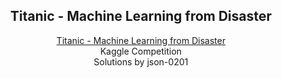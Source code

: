 <h2 align="center">Titanic - Machine Learning from Disaster</h2>

<p align="center">
  <a href="https://www.kaggle.com/competitions/titanic/overview" target="_blank">Titanic - Machine Learning from Disaster</a>
  <br>
  Kaggle Competition
  <br>
  Solutions by json-0201
</p>
